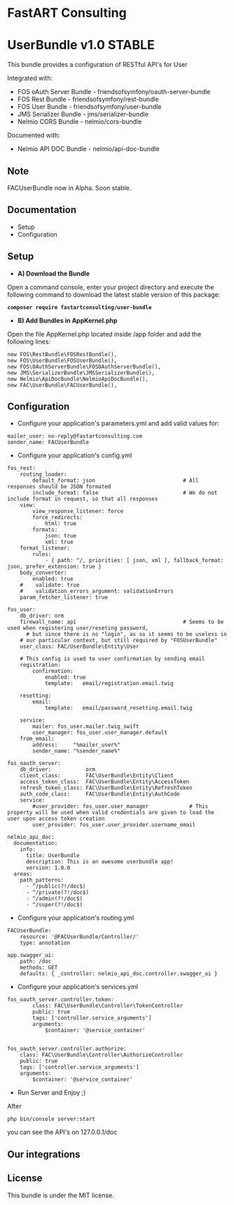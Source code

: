 FastART Consulting 
=============

UserBundle v1.0 STABLE
=============

This bundle provides a configuration of RESTful API's for User

Integrated with:
- FOS oAuth Server Bundle - friendsofsymfony/oauth-server-bundle
- FOS Rest Bundle - friendsofsymfony/rest-bundle
- FOS User Bundle - friendsofsymfony/user-bundle
- JMS Serializer Bundle - jms/serializer-bundle
- Nelmio CORS Bundle - nelmio/cors-bundle


Documented with:
- Nelmio API DOC Bundle - nelmio/api-doc-bundle


Note
----

FACUserBundle now in Alpha. Soon stable.

Documentation
-------------
- Setup
- Configuration

Setup
------------
- **A) Download the Bundle**

Open a command console, enter your project directory and execute the following command to download the latest stable version of this package:

**`composer require fastartconsulting/user-bundle`**

- **B) Add Bundles in AppKernel.php**

Open the file AppKernel.php located inside /app folder and add the following lines:

```
new FOS\RestBundle\FOSRestBundle(),
new FOS\UserBundle\FOSUserBundle(),
new FOS\OAuthServerBundle\FOSOAuthServerBundle(),
new JMS\SerializerBundle\JMSSerializerBundle(),
new Nelmio\ApiDocBundle\NelmioApiDocBundle(),
new FAC\UserBundle\FACUserBundle(),
```

Configuration
------------
- Configure your application's parameters.yml and add valid values for:
```
mailer_user: no-reply@fastartconsulting.com
sender_name: FACUserBundle
```

- Configure your application's config.yml

```
fos_rest:
    routing_loader:
        default_format: json                            # All responses should be JSON formated
        include_format: false                           # We do not include format in request, so that all responses
    view:
        view_response_listener: force
        force_redirects:
            html: true
        formats:
            json: true
            xml: true
    format_listener:
        rules:
            - { path: ^/, priorities: [ json, xml ], fallback_format: json, prefer_extension: true }
    body_converter:
        enabled: true
    #    validate: true
    #    validation_errors_argument: validationErrors
    param_fetcher_listener: true

fos_user:
    db_driver: orm
    firewall_name: api                                  # Seems to be used when registering user/reseting password,
      # but since there is no "login", as so it seems to be useless in
    # our particular context, but still required by "FOSUserBundle"
    user_class: FAC/UserBundle\Entity\User

    # This config is used to user confirmation by sending email
    registration:
        confirmation:
            enabled: true
            template:   email/registration.email.twig

    resetting:
        email:
            template:   email/password_resetting.email.twig

    service:
        mailer: fos_user.mailer.twig_swift
        user_manager: fos_user.user_manager.default
    from_email:
        address:     "%mailer_user%"
        sender_name: "%sender_name%"

fos_oauth_server:
    db_driver:           orm
    client_class:        FAC\UserBundle\Entity\Client
    access_token_class:  FAC\UserBundle\Entity\AccessToken
    refresh_token_class: FAC\UserBundle\Entity\RefreshToken
    auth_code_class:     FAC\UserBundle\Entity\AuthCode
    service:
        #user_provider: fos_user.user_manager             # This property will be used when valid credentials are given to load the user upon access token creation
        user_provider: fos_user.user_provider.username_email

nelmio_api_doc:
  documentation:
    info:
      title: UserBundle
      description: This is an awesome userbundle app!
      version: 1.0.0
  areas:
    path_patterns:
      - ^/public(?!/doc$)
      - ^/private(?!/doc$)
      - ^/admin(?!/doc$)
      - ^/super(?!/doc$)
```

- Configure your application's routing.yml

```
FACUserBundle:
    resource: '@FACUserBundle/Controller/'
    type: annotation
    
app.swagger_ui:
    path: /doc
    methods: GET
    defaults: { _controller: nelmio_api_doc.controller.swagger_ui }
```

- Configure your application's services.yml

```
fos_oauth_server.controller.token:
        class: FAC\UserBundle\Controller\TokenController
        public: true
        tags: ['controller.service_arguments']
        arguments:
            $container: '@service_container'


fos_oauth_server.controller.authorize:
    class: FAC\UserBundle\Controller\AuthorizeController
    public: true
    tags: ['controller.service_arguments']
    arguments:
        $container: '@service_container'
```

- Run Server and Enjoy ;) 

After 
```
php bin/console server:start
```

you can see the API's on 127.0.0.1/doc

Our integrations
------------

License
-------

This bundle is under the MIT license.
